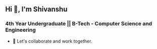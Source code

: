 ## Hi 👋, I'm Shivanshu

### 4th Year Undergraduate || B-Tech - Computer Science and Engineering 
 <!-- - :goal_net: Goal: Start contributing to open source and also to have a good Green Wall down there.  -->
 - :two_men_holding_hands: Let's collaborate and work together.
<!--  - :disappointed: Sorry, I've kept a lot of my repositories private. -->

<!--### Technology Stack
 - -->
<!--
**Shivanshu09/Shivanshu09** is a ✨ _special_ ✨ repository because its `README.md` (this file) appears on your GitHub profile.

<!-- Here are some ideas to get you started:

<!-- - 🔭 I’m currently working on ...
- 🌱 I’m currently learning ...
- 👯 I’m looking to collaborate on ...
- 🤔 I’m looking for help with ...
- 💬 Ask me about ...
- 📫 How to reach me: ...
- 😄 Pronouns: ...
- ⚡ Fun fact: ...
-->
